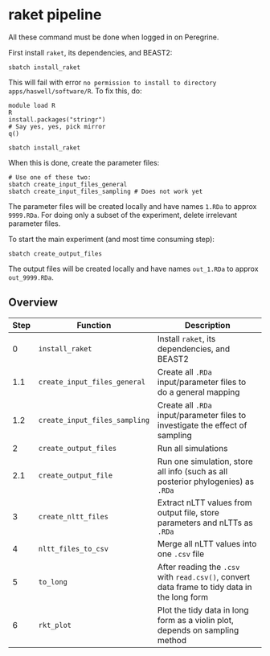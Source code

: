 # raket pipeline

All these command must be done when logged in on Peregrine.

First install `raket`, its dependencies, and BEAST2:

```
sbatch install_raket
```

This will fail with error `no permission to install to directory apps/haswell/software/R`.
To fix this, do:

```
module load R
R
install.packages("stringr")
# Say yes, yes, pick mirror
q()
```

```
sbatch install_raket
```

When this is done, create the parameter files:

```
# Use one of these two:
sbatch create_input_files_general
sbatch create_input_files_sampling # Does not work yet
```

The parameter files will be created locally and have names `1.RDa` to approx `9999.RDa`.
For doing only a subset of the experiment, delete irrelevant parameter files.

To start the main experiment (and most time consuming step):

```
sbatch create_output_files
```

The output files will be created locally and have names `out_1.RDa` to approx `out_9999.RDa`.


## Overview

Step|Function|Description
---|---|---
0|`install_raket`|Install `raket`, its dependencies, and BEAST2
1.1|`create_input_files_general`|Create all `.RDa` input/parameter files to do a general mapping
1.2|`create_input_files_sampling`|Create all `.RDa` input/parameter files to investigate the effect of sampling
2|`create_output_files`|Run all simulations
2.1|`create_output_file`|Run one simulation, store all info (such as all posterior phylogenies) as `.RDa`
3|`create_nltt_files`|Extract nLTT values from output file, store parameters and nLTTs as `.RDa`
4|`nltt_files_to_csv`|Merge all nLTT values into one `.csv` file
5|`to_long`|After reading the `.csv` with `read.csv()`, convert data frame to tidy data in the long form
6|`rkt_plot`|Plot the tidy data in long form as a violin plot, depends on sampling method


